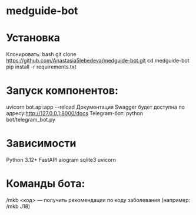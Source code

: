 # medguide-bot
# Установка
Клонировать:
bash
git clone https://github.com/Anastasia5lebedeva/medguide-bot.git
cd medguide-bot
pip install -r requirements.txt
# Запуск компонентов:
uvicorn bot.api:app --reload Документация Swagger будет доступна по адресу:http://127.0.0.1:8000/docs
Telegram-бот:
python bot/telegram_bot.py
# Зависимости
Python 3.12+
FastAPI
aiogram
sqlite3
uvicorn
# Команды бота:
/mkb <код> — получить рекомендации по коду заболевания
(например: /mkb J18)
